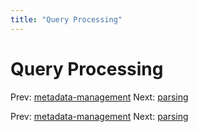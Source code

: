 ```yaml
---
title: "Query Processing"
---
```


# Query Processing

Prev: [metadata-management](metadata-management.md)
Next: [parsing](parsing.md)

Prev: [metadata-management](metadata-management.md)
Next: [parsing](parsing.md)
